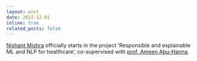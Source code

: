 ```yaml
---
layout: post
date: 2022-12-01
inline: true
related_posts: false
---
```


[Nishant Mishra](https://mnishant2.github.io/) officially starts in the project ‘Responsible and explainable ML and NLP for healthcare’, co-supervised with [prof. Ameen Abu-Hanna](https://scholar.google.nl/citations?user=lymnZacAAAAJ&hl=en).
